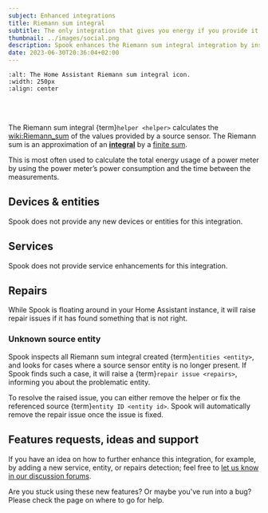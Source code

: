 ```yaml
---
subject: Enhanced integrations
title: Riemann sum integral
subtitle: The only integration that gives you energy if you provide it power.
thumbnail: ../images/social.png
description: Spook enhances the Riemann sum integral integration by inspecting it for missing source entities.
date: 2023-06-30T20:36:04+02:00
---
```


```{image} https://brands.home-assistant.io/integration/logo.png
:alt: The Home Assistant Riemann sum integral icon.
:width: 250px
:align: center
```

<br><br>

The Riemann sum integral {term}`helper <helper>` calculates the <wiki:Riemann_sum> of the values provided by a source sensor. The Riemann sum is an approximation of an **[integral](wiki:Integral)** by a [finite sum](wiki:Summation).

This is most often used to calculate the total energy usage of a power meter by using the power meter’s power consumption and the time between the measurements.

## Devices & entities

Spook does not provide any new devices or entities for this integration.

## Services

Spook does not provide service enhancements for this integration.

## Repairs

While Spook is floating around in your Home Assistant instance, it will raise repair issues if it has found something that is not right.

### Unknown source entity

Spook inspects all Riemann sum integral created {term}`entities <entity>`, and looks for cases where a source sensor entity is no longer present. If Spook finds such a case, it will raise a {term}`repair issue <repairs>`, informing you about the problematic entity.

To resolve the raised issue, you can either remove the helper or fix the referenced source {term}`entity ID <entity id>`. Spook will automatically remove the repair issue once the issue is fixed.

## Features requests, ideas and support

If you have an idea on how to further enhance this integration, for example, by adding a new service, entity, or repairs detection; feel free to [let us know in our discussion forums](https://github.com/frenck/spook/discussions).

Are you stuck using these new features? Or maybe you've run into a bug? Please check the [](../support) page on where to go for help.
